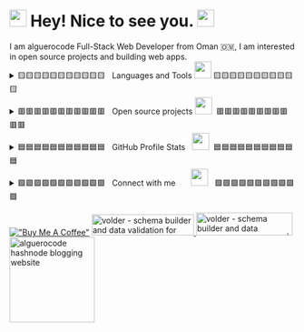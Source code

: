 <h1><img src="https://emojis.slackmojis.com/emojis/images/1531849430/4246/blob-sunglasses.gif?1531849430" width="30"/> Hey! Nice to see you. <img src="https://user-images.githubusercontent.com/75932477/153186735-654c2334-8436-4a52-b266-577ce19bdf68.gif" width="30"/></h1>
I am alguerocode Full-Stack Web Developer from Oman 🇴🇲, I am interested in open source projects and building web apps.

<details>
<summary>🟨🟨🟨🟨🟨🟨🟨🟨🟨🟨🟨&nbsp;&nbsp; Languages and Tools  <img src="https://user-images.githubusercontent.com/75932477/153186887-e749deb6-4bf0-4155-8581-5ebbfdf9d255.gif" width="30"/>&nbsp;🟨🟨🟨🟨🟨🟨🟨🟨🟨🟨🟨</summary>
<p>
 <img src="https://img.shields.io/badge/javascript-%23323330.svg?style=for-the-badge&logo=javascript&logoColor=%23F7DF1E"/>
 <img src="https://img.shields.io/badge/css3-%231572B6.svg?style=for-the-badge&logo=css3&logoColor=white"/>
 <img src="https://img.shields.io/badge/html5-%23E34F26.svg?style=for-the-badge&logo=html5&logoColor=white"/>
 <img src="https://img.shields.io/badge/python-3670A0?style=for-the-badge&logo=python&logoColor=ffdd54"/>
 <img src="https://img.shields.io/badge/typescript-%23007ACC.svg?style=for-the-badge&logo=typescript&logoColor=white"/>
 <img src="https://img.shields.io/badge/bootstrap-%23563D7C.svg?style=for-the-badge&logo=bootstrap&logoColor=white"/>
 <img src="https://img.shields.io/badge/express.js-%23404d59.svg?style=for-the-badge&logo=express&logoColor=%2361DAFB"/>
 <img src="https://img.shields.io/badge/JWT-black?style=for-the-badge&logo=JSON%20web%20tokens"/>
 <img src="https://img.shields.io/badge/NPM-%23000000.svg?style=for-the-badge&logo=npm&logoColor=white"/>
 <img src="https://img.shields.io/badge/Next-black?style=for-the-badge&logo=next.js&logoColor=white"/>
 <img src="https://img.shields.io/badge/node.js-6DA55F?style=for-the-badge&logo=node.js&logoColor=white"/>
 <img src="https://img.shields.io/badge/react-%2320232a.svg?style=for-the-badge&logo=react&logoColor=%2361DAFB"/>
 <img src="https://img.shields.io/badge/React_Router-CA4245?style=for-the-badge&logo=react-router&logoColor=white"/>
 <img src="https://img.shields.io/badge/redux-%23593d88.svg?style=for-the-badge&logo=redux&logoColor=white"/>
 <img src="https://img.shields.io/badge/SASS-hotpink.svg?style=for-the-badge&logo=SASS&logoColor=white"/>
 <img src="https://img.shields.io/badge/webpack-%238DD6F9.svg?style=for-the-badge&logo=webpack&logoColor=black"/>
 <img src="https://img.shields.io/badge/git-%23F05033.svg?style=for-the-badge&logo=git&logoColor=white"/>
 <img src="https://img.shields.io/badge/heroku-%23430098.svg?style=for-the-badge&logo=heroku&logoColor=white"/>
 <img src="https://img.shields.io/badge/vercel-%23000000.svg?style=for-the-badge&logo=vercel&logoColor=white"/>
 <img src="https://img.shields.io/badge/MongoDB-%234ea94b.svg?style=for-the-badge&logo=mongodb&logoColor=white"/>
 <img src="https://img.shields.io/badge/postgres-%23316192.svg?style=for-the-badge&logo=postgresql&logoColor=white"/>
 <img src="https://img.shields.io/badge/redis-%23DD0031.svg?style=for-the-badge&logo=redis&logoColor=white"/>
 <img src="https://img.shields.io/badge/-jest-%23C21325?style=for-the-badge&logo=jest&logoColor=white"/>
 <img src="https://img.shields.io/badge/Ubuntu-E95420?style=for-the-badge&logo=ubuntu&logoColor=white"/>
</p>
</details>
<details>

<summary>🟥🟥🟥🟥🟥🟥🟥🟥🟥🟥🟥&nbsp;&nbsp; Open source projects&nbsp;<img src="https://user-images.githubusercontent.com/75932477/153189525-485cff64-73e6-460a-ab6e-903c7c899395.gif" width="30"/>&nbsp;&nbsp;🟥🟥🟥🟥🟥🟥🟥🟥🟥🟥🟥</summary>
<table>
  <thead align="center">
    <tr border: none;>
      <td><b>💡 Projects</b></td>
      <td><b>⭐ Stars</b></td>
      <td><b>📚 Forks</b></td>
      <td><b>🛎 Issues</b></td>
      <td><b>📬 Pull requests</b></td>
    </tr>
  </thead>
  <tbody>
    <tr>
      <td><a href="https://github.com/devSupporters/volder"><b>Volder package</b></a></td>
      <td><img alt="Stars" src="https://img.shields.io/github/stars/devSupporters/volder?style=flat-square&labelColor=343b41"/></td>
      <td><img alt="Forks" src="https://img.shields.io/github/forks/devSupporters/volder?style=flat-square&labelColor=343b41"/></td>
      <td><img alt="Issues" src="https://img.shields.io/github/issues/devSupporters/volder?style=flat-square&labelColor=343b41"/></td>
      <td><img alt="Pull Requests" src="https://img.shields.io/github/issues-pr/devSupporters/volder?style=flat-square&labelColor=343b41"/></td>
    </tr>
	  <tr>
      <td><a href="https://github.com/devSupporters/masterJS"><b>MasterJS</b></a></td>
      <td><img alt="Stars" src="https://img.shields.io/github/stars/devSupporters/masterJS?style=flat-square&labelColor=343b41"/></td>
      <td><img alt="Forks" src="https://img.shields.io/github/forks/devSupporters/masterJS?style=flat-square&labelColor=343b41"/></td>
      <td><img alt="Issues" src="https://img.shields.io/github/issues/devSupporters/masterJS?style=flat-square&labelColor=343b41"/></td>
      <td><img alt="Pull Requests" src="https://img.shields.io/github/issues-pr/devSupporters/masterJS?style=flat-square&labelColor=343b41"/></td>
    </tr>
    <tr>
      <td><a href="https://github.com/devSupporters/dev-components"><b>Dev Components</b></a></td>
      <td><img alt="Stars" src="https://img.shields.io/github/stars/devSupporters/dev-components?style=flat-square&labelColor=343b41"/></td>
      <td><img alt="Forks" src="https://img.shields.io/github/forks/devSupporters/dev-components?style=flat-square&labelColor=343b41"/></td>
      <td><img alt="Issues" src="https://img.shields.io/github/issues/devSupporters/dev-components?style=flat-square&labelColor=343b41"/></td>
      <td><img alt="Pull Requests" src="https://img.shields.io/github/issues-pr/devSupporters/dev-components?style=flat-square&labelColor=343b41"/></td>
    </tr>
  </tbody>
</table>
</details>
<details> 
  <summary>🟦🟦🟦🟦🟦🟦🟦🟦🟦🟦🟦 &nbsp;&nbsp;GitHub Profile Stats &nbsp;&nbsp;<img src="https://user-images.githubusercontent.com/75932477/153189913-8856a4f9-7d7a-4c64-91ad-c7ebdef77c2b.gif" width="30"/>&nbsp;&nbsp;🟦🟦🟦🟦🟦🟦🟦🟦🟦🟦🟦</summary>
<img alt="alguerocode trophy" src="https://github-profile-trophy.vercel.app/?username=alguerocode&theme=dracula&column=7" />
<p align="center>
<a href="https://github.com/anuraghazra/github-readme-stats"><img alt="Alguerocode's Github Stats" src="https://denvercoder1-github-readme-stats.vercel.app/api/?username=alguerocode&show_icons=true&count_private=true&theme=react&hide_border=true&bg_color=1F222E&title_color=F85D7F&icon_color=F8D866" height="192px"/></a>
  <a href="https://github.com/anuraghazra/github-readme-stats"><img alt="Alguerocode's Top Languages" src="https://github-readme-stats.vercel.app/api/top-langs/?username=alguerocode&langs_count=8&layout=compact&theme=react&hide_border=true&bg_color=1F222E&title_color=F85D7F&icon_color=F8D866&hide=Jupyter%20Notebook" height="192px"/></a>
  <br/>
</p>
<a href="https://github.com/alguerocode/github-readme-activity-graph"><img alt="DenverCoder1's Activity Graph" src="https://denvercoder1-activity-graph.herokuapp.com/graph/?username=alguerocode&bg_color=1F222E&color=F8D866&line=F85D7F&point=FFFFFF&hide_border=true" /></a>
</details>
<details> 
<summary>🟩🟩🟩🟩🟩🟩🟩🟩🟩🟩🟩&nbsp;&nbsp; Connect with me &nbsp;&nbsp;&nbsp;&nbsp;&nbsp;&nbsp;<img src="https://user-images.githubusercontent.com/75932477/153190034-c3d67b45-2eeb-49a7-aabe-49abedacf9d7.gif" width="30"/>&nbsp;&nbsp;&nbsp;🟩🟩🟩🟩🟩🟩🟩🟩🟩🟩🟩 </summary>
<p>
<a href="https://stackoverflow.com/users/15742951" target="blank"><img align="center" src="https://img.shields.io/badge/-Stackoverflow-FE7A16?style=for-the-badge&logo=stack-overflow&logoColor=white"/></a>
<a href="https://fb.com/salah.alhashmi.52" target="blank"><img align="center" src="https://img.shields.io/badge/Facebook-%231877F2.svg?style=for-the-badge&logo=Facebook&logoColor=white" alt="salah.alhashmi.52"/></a>
<a href="https://instagram.com/alhashmis246" target="blank"><img align="center" src="https://img.shields.io/badge/alhashmis246-%23E4405F.svg?style=for-the-badge&logo=Instagram&logoColor=white" alt="alhashmicode" /></a>
<a href="https://www.leetcode.com/salah959" target="blank"><img align="center" src="https://img.shields.io/badge/LeetCode-000000?style=for-the-badge&logo=LeetCode&logoColor=#d16c06" /></a>
 <a href="https://dev.to/alguercode" target="blank"><img align="center" src="https://img.shields.io/badge/dev.to-0A0A0A?style=for-the-badge&logo=dev.to&logoColor=white" /></a>
<a href="https://discord.gg/cfyQkKcd">
  <img height="28" src="https://img.shields.io/badge/Discord-7289DA?style=for-the-badge&logo=discord&logoColor=white" alt="DevSupporters discord server"/>
</a>
</p>										     
</details> 

[!["Buy Me A Coffee"](https://www.buymeacoffee.com/assets/img/custom_images/orange_img.png)](https://www.buymeacoffee.com/alhashmis28)
<a href="https://www.producthunt.com/posts/volder?utm_source=badge-featured&utm_medium=badge&utm_souce=badge-volder">
<img src="https://api.producthunt.com/widgets/embed-image/v1/featured.svg?post_id=332017&theme=light" alt="volder - schema builder and data validation for javascript | Product Hunt" width="180" height="37"/>
</a>											     <a href="https://www.producthunt.com/posts/volder?utm_source=badge-featured&utm_medium=badge&utm_souce=badge-volder">
<img src="https://api.producthunt.com/widgets/embed-image/v1/featured.svg?post_id=333967&theme=light" alt="volder - schema builder and data validation for javascript | Product Hunt" width="170" height="40"/>
 </a>									     <a href="https://alguerocode.hashnode.dev/">
<img src="https://img.shields.io/badge/Hashnode-2962FF?style=for-the-badge&logo=hashnode&logoColor=white"
alt="alguerocode hashnode blogging website" width="150"/>
  </a>
